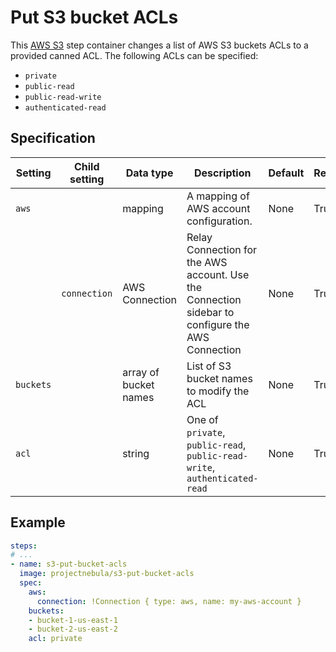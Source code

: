 # Put S3 bucket ACLs 

This [AWS S3](https://aws.amazon.com/s3/) step container changes a list of AWS S3 buckets 
ACLs to a provided canned ACL. The following ACLs can be specified: 
- `private`
- `public-read`
- `public-read-write`
- `authenticated-read`

## Specification

| Setting | Child setting | Data type | Description | Default | Required |
|---------|---------------|-----------|-------------|---------|----------|
| `aws` || mapping | A mapping of AWS account configuration. | None | True |
|| `connection` | AWS Connection | Relay Connection for the AWS account. Use the Connection sidebar to configure the AWS Connection | None | True |
| `buckets` || array of bucket names | List of S3 bucket names to modify the ACL | None | True | 
| `acl` || string | One of `private`, `public-read`, `public-read-write`, `authenticated-read` | None | True |


## Example

```yaml
steps:
# ...
- name: s3-put-bucket-acls
  image: projectnebula/s3-put-bucket-acls
  spec:
    aws:
      connection: !Connection { type: aws, name: my-aws-account } 
    buckets:
    - bucket-1-us-east-1
    - bucket-2-us-east-2
    acl: private 
```